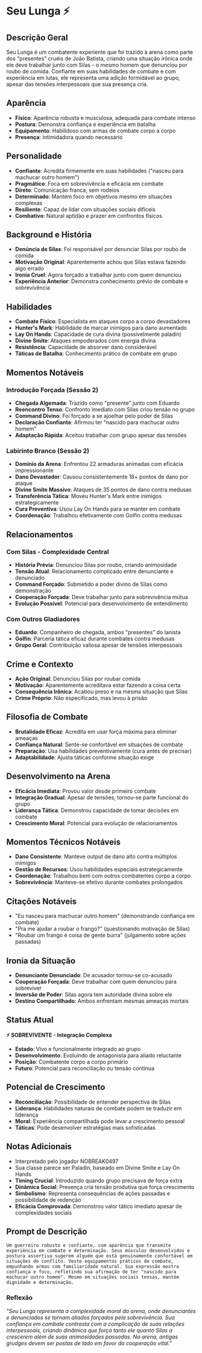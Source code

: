 # Seu Lunga ⚡

## Descrição Geral
Seu Lunga é um combatente experiente que foi trazido à arena como parte dos "presentes" cruéis de João Batista, criando uma situação irônica onde ele deve trabalhar junto com Silas - o mesmo homem que denunciou por roubo de comida. Confiante em suas habilidades de combate e com experiência em lutas, ele representa uma adição formidável ao grupo, apesar das tensões interpessoais que sua presença cria.

## Aparência
- **Físico**: Aparência robusta e musculosa, adequada para combate intenso
- **Postura**: Demonstra confiança e experiência em batalha
- **Equipamento**: Habilidoso com armas de combate corpo a corpo
- **Presença**: Intimidadora quando necessário

## Personalidade
- **Confiante**: Acredita firmemente em suas habilidades ("nasceu para machucar outro homem")
- **Pragmático**: Foca em sobrevivência e eficácia em combate
- **Direto**: Comunicação franca, sem rodeios
- **Determinado**: Mantém foco em objetivos mesmo em situações complexas
- **Resiliente**: Capaz de lidar com situações sociais difíceis
- **Combativo**: Natural aptidão e prazer em confrontos físicos

## Background e História
- **Denúncia de Silas**: Foi responsável por denunciar Silas por roubo de comida
- **Motivação Original**: Aparentemente achou que Silas estava fazendo algo errado
- **Ironia Cruel**: Agora forçado a trabalhar junto com quem denunciou
- **Experiência Anterior**: Demonstra conhecimento prévio de combate e sobrevivência

## Habilidades
- **Combate Físico**: Especialista em ataques corpo a corpo devastadores
- **Hunter's Mark**: Habilidade de marcar inimigos para dano aumentado
- **Lay On Hands**: Capacidade de cura divina (possivelmente paladin)
- **Divine Smite**: Ataques empoderados com energia divina
- **Resistência**: Capacidade de absorver dano considerável
- **Táticas de Batalha**: Conhecimento prático de combate em grupo

## Momentos Notáveis

### Introdução Forçada (Sessão 2)
- **Chegada Algemada**: Trazido como "presente" junto com Eduardo
- **Reencontro Tenso**: Confronto imediato com Silas criou tensão no grupo
- **Command Divino**: Foi forçado a se ajoelhar pelo poder de Silas
- **Declaração Confiante**: Afirmou ter "nascido para machucar outro homem"
- **Adaptação Rápida**: Aceitou trabalhar com grupo apesar das tensões

### Labirinto Branco (Sessão 2)
- **Domínio da Arena**: Enfrentou 22 armaduras animadas com eficácia impressionante
- **Dano Devastador**: Causou consistentemente 18+ pontos de dano por ataque
- **Divine Smite Massivo**: Ataques de 35 pontos de dano contra medusas
- **Transferência Tática**: Moveu Hunter's Mark entre inimigos estrategicamente
- **Cura Preventiva**: Usou Lay On Hands para se manter em combate
- **Coordenação**: Trabalhou efetivamente com Golfin contra medusas

## Relacionamentos

### Com Silas - Complexidade Central
- **História Prévia**: Denunciou Silas por roubo, criando animosidade
- **Tensão Atual**: Relacionamento complicado entre denunciante e denunciado
- **Command Forçado**: Submetido a poder divino de Silas como demonstração
- **Cooperação Forçada**: Deve trabalhar junto para sobrevivência mútua
- **Evolução Possível**: Potencial para desenvolvimento de entendimento

### Com Outros Gladiadores
- **Eduardo**: Companheiro de chegada, ambos "presentes" do lanista
- **Golfin**: Parceria tática eficaz durante combates contra medusas
- **Grupo Geral**: Contribuição valiosa apesar de tensões interpessoais

## Crime e Contexto
- **Ação Original**: Denunciou Silas por roubar comida
- **Motivação**: Aparentemente acreditava estar fazendo a coisa certa
- **Consequência Irônica**: Acabou preso e na mesma situação que Silas
- **Crime Próprio**: Não especificado, mas levou à prisão

## Filosofia de Combate
- **Brutalidade Eficaz**: Acredita em usar força máxima para eliminar ameaças
- **Confiança Natural**: Sente-se confortável em situações de combate
- **Preparação**: Usa habilidades preventivamente (cura antes de precisar)
- **Adaptabilidade**: Ajusta táticas conforme situação exige

## Desenvolvimento na Arena
- **Eficácia Imediata**: Provou valor desde primeiro combate
- **Integração Gradual**: Apesar de tensões, tornou-se parte funcional do grupo
- **Liderança Tática**: Demonstrou capacidade de tomar decisões em combate
- **Crescimento Moral**: Potencial para evolução de relacionamentos

## Momentos Técnicos Notáveis
- **Dano Consistente**: Manteve output de dano alto contra múltiplos inimigos
- **Gestão de Recursos**: Usou habilidades especiais estrategicamente
- **Coordenação**: Trabalhou bem com outros combatentes corpo a corpo
- **Sobrevivência**: Manteve-se efetivo durante combates prolongados

## Citações Notáveis
- "Eu nasceu para machucar outro homem" (demonstrando confiança em combate)
- "Pra me ajudar a roubar o frango?" (questionando motivação de Silas)
- "Roubar um frango é coisa de gente burra" (julgamento sobre ações passadas)

## Ironia da Situação
- **Denunciante Denunciado**: De acusador tornou-se co-acusado
- **Cooperação Forçada**: Deve trabalhar com quem denunciou para sobreviver
- **Inversão de Poder**: Silas agora tem autoridade divina sobre ele
- **Destino Compartilhado**: Ambos enfrentam mesmas ameaças mortais

## Status Atual
**⚡ SOBREVIVENTE - Integração Complexa**
- **Estado**: Vivo e funcionalmente integrado ao grupo
- **Desenvolvimento**: Evoluindo de antagonista para aliado reluctante
- **Posição**: Combatente corpo a corpo primário
- **Futuro**: Potencial para reconciliação ou tensão contínua

## Potencial de Crescimento
- **Reconciliação**: Possibilidade de entender perspectiva de Silas
- **Liderança**: Habilidades naturais de combate podem se traduzir em liderança
- **Moral**: Experiência compartilhada pode levar a crescimento pessoal
- **Táticas**: Pode desenvolver estratégias mais sofisticadas

## Notas Adicionais
- Interpretado pelo jogador NOBREAK0497
- Sua classe parece ser Paladin, baseado em Divine Smite e Lay On Hands
- **Timing Crucial**: Introduzido quando grupo precisava de força extra
- **Dinâmica Social**: Presença cria tensão produtiva que força crescimento
- **Simbolismo**: Representa consequências de ações passadas e possibilidade de redenção
- **Eficácia Comprovada**: Demonstrou valor tático imediato apesar de complexidades sociais

## Prompt de Descrição
```
Um guerreiro robusto e confiante, com aparência que transmite experiência em combate e determinação. Seus músculos desenvolvidos e postura assertiva sugerem alguém que está genuinamente confortável em situações de conflito. Veste equipamentos práticos de combate, empunhando armas com familiaridade natural. Sua expressão mostra confiança e foco, refletindo sua afirmação de ter "nascido para machucar outro homem". Mesmo em situações sociais tensas, mantém dignidade e determinação.
```

### Reflexão
*"Seu Lunga representa a complexidade moral da arena, onde denunciantes e denunciados se tornam aliados forçados pela sobrevivência. Sua confiança em combate contrasta com a complicação de suas relações interpessoais, criando dinâmica que força tanto ele quanto Silas a crescerem além de suas animosidades passadas. Na arena, antigas grudges devem ser postas de lado em favor da cooperação vital."* 